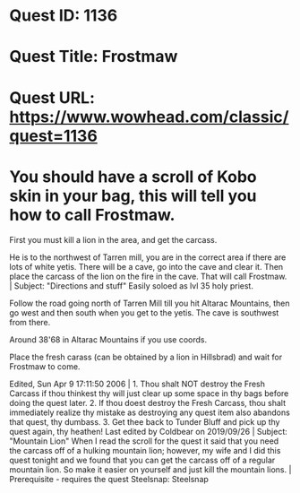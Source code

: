 # Quest ID: 1136
# Quest Title: Frostmaw
# Quest URL: https://www.wowhead.com/classic/quest=1136
# You should have a scroll of Kobo skin in your bag, this will tell you how to call Frostmaw.

First you must kill a lion in the area, and get the carcass.

He is to the northwest of Tarren mill, you are in the correct area if there are lots of white yetis. There will be a cave, go into the cave and clear it. Then place the carcass of the lion on the fire in the cave. That will call Frostmaw. | Subject: "Directions and stuff"
Easily soloed as lvl 35 holy priest.

Follow the road going north of Tarren Mill till you hit Altarac Mountains, then go west and then south when you get to the yetis. The cave is southwest from there.

Around 38'68 in Altarac Mountains if you use coords.

Place the fresh carass (can be obtained by a lion in Hillsbrad) and wait for Frostmaw to come.

Edited, Sun Apr 9 17:11:50 2006 | 1. Thou shalt NOT destroy the Fresh Carcass if thou thinkest thy will just clear up some space in thy bags before doing the quest later.
2. If thou doest destroy the Fresh Carcass, thou shalt immediately realize thy mistake as destroying any quest item also abandons that quest, thy dumbass.
3. Get thee back to Tunder Bluff and pick up thy quest again, thy heathen!
Last edited by Coldbear on 2019/09/26 | Subject: "Mountain Lion"
When I read the scroll for the quest it said that you need the carcass off of a hulking mountain lion; however, my wife and I did this quest tonight and we found that you can get the carcass off of a regular mountain lion. So make it easier on yourself and just kill the mountain lions. | Prerequisite - requires the quest Steelsnap:
 Steelsnap